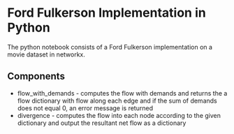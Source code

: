 # Ford Fulkerson Implementation in Python

The python notebook consists of a Ford Fulkerson implementation on a movie dataset in networkx.

## Components

* flow_with_demands - computes the flow with demands and returns the a flow dictionary with flow along each edge and if the sum of demands does not equal 0, an error message is returned
* divergence - computes the flow into each node according to the given dictionary and output the resultant net flow as a dictionary




